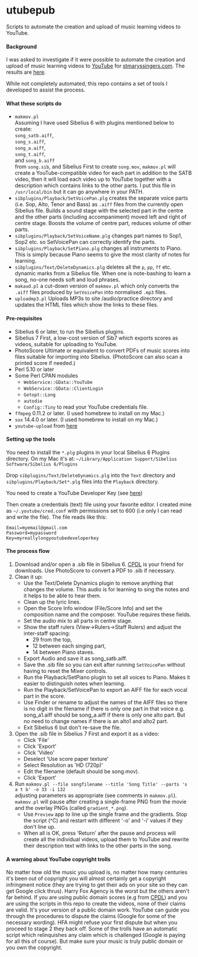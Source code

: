 # utubepub


Scripts to automate the creation and upload of music learning videos to YouTube.

#### Background

I was asked to investigate if it were possible to automate the creation and upload of music learning videos to [YouTube](youtube.com) for [stmaryssingers.com](stmaryssingers.com). The results are [here](http://www.youtube.com/user/StMSSyd).

While not completely automated, this repo contains a set of tools I developed to assist the process.

#### What these scripts do

* `makmov.pl`  
	Assuming I have used Sibelius 6 with plugins mentioned below to create:  
	`song_satb.aiff`,  
	`song_s.aiff`,  
	`song_a.aiff`,  
	`song_t.aiff`,  
	and `song_b.aiff`  
from `song.sib`, 
and Sibelius First to create `song.mov`,
`makmov.pl` will create a YouTube-compatible video for each part in addition to the
SATB video, then it will load each video up to YouTube together with a description
which contains links to the other parts. I put this file in `/usr/local/bin` but it can go anywhere in your PATH.
* `sibplugins/Playback/SetVoicePan.plg` creates the separate voice parts (i.e. Sop, Alto, Tenor and Bass) as `.aiff` files from the currently open Sibelius file. Builds a sound stage with the selected part in the centre and the other parts (including accompaniment) moved left and right of centre stage. Boosts the volume of centre part, reduces volume of other parts.
* `sibplugins/Playback/SetVoiceName.plg` changes part names to Sop1, Sop2 etc. so SetVoicePan can correctly identify the parts.
* `sibplugins/Playback/SetPiano.plg` changes all instruments to Piano. This is simply because Piano seems to give the most clarity of notes for learning.
* `sibplugins/Text/DeleteDynamics.plg` deletes all the `p`, `pp`, `ff` etc. dynamic marks from a Sibelius file. When one is note-bashing to learn a song, no-one needs soft and loud phrases.
* `makaud.pl` a cut-down version of `makmov.pl` which only converts the `.aiff` files produced by `SetVoicePan` into normalised `.mp3` files.
* `uploadmp3.pl` Uploads MP3s to site /audio/practice directory and updates the HTML files which show the links to these files.
 
#### Pre-requisites
* Sibelius 6 or later, to run the Sibelius plugins.
* Sibelius 7 First, a low-cost version of Sib7 which exports scores as videos, suitable for uploading to YouTube.
* PhotoScore Ultimate or equivalent to convert PDFs of music scores into files suitable for importing into Sibelius. (PhotoScore can also scan a printed score if needed.)
* Perl 5.10 or later
* Some Perl CPAN modules
	* `WebService::GData::YouTube`
	* `WebService::GData::ClientLogin`
	* `Getopt::Long`
	* `autodie`
	* `Config::Tiny` to read your YouTube credentials file.
* `ffmpeg` 0.11.2 or later. (I used homebrew to install on my Mac.)
* `sox` 14.4.0 or later. (I used homebrew to install on my Mac.)
* `youtube-upload` from [here](http://code.google.com/p/youtube-upload)

#### Setting up the tools
You need to install the `*.plg` plugins in your local Sibelius 6 Plugins directory. On my Mac it's at:
`~/Library/Application Support/Sibelius Software/Sibelius 6/Plugins`

Drop `sibplugins/Text/DeleteDynamics.plg` into the `Text` directory and `sibplugins/Playback/Set*.plg` files into the `Playback` directory.

You need to create a YouTube Developer Key (see [here](https://developers.google.com/youtube/2.0/developers_guide_protocol_uploading_videos))

Then create a credentials (text) file using your favorite editor. I created mine as `~/.youtube/cred.conf` with permissions set to 600 (i.e only I can read and write the file). The file reads like this:

	Email=myemail@gmail.com
	Password=mypassword
	Key=myreallylongyoutubedeveloperkey
	
#### The process flow
1. Download and/or open a .sib file in Sibelius 6. [CPDL](cpdl.org) is your friend for downloads. Use PhotoScore to convert a PDF to .sib if necessary.
2. Clean it up:
	* Use the Text/Delete Dynamics plugin to remove anything that changes the volume. This audio is for learning to sing the notes and it helps to be able to hear them.
	* Clean up the lyric lines.
	* Open the Score Info window (File/Score Info) and set the composition name and the composer. YouTube requires these fields.
	* Set the audio mix to all parts in centre stage.
	* Show the staff rulers (View-&gt;Rulers-&gt;Staff Rulers) and adjust the inter-staff spacing:
		* 29 from the top,
		* 12 between each singing part,
		* 14 between Piano staves.
	* Export Audio and save it as song_satb.aiff.
	* Save the .sib file so you can exit after running `SetVoicePan` without having to reset the Mixer controls.
	* Run the Playback/SetPiano plugin to set all voices to Piano. Makes it easier to distinguish notes when learning.
	* Run the Playback/SetVoicePan to export an AIFF file for each vocal part in the score.
	* Use Finder or rename to adjust the names of the AIFF files so there is no digit in the filename if there is only one part in that voice e.g. song_a1.aiff should be song_a.aiff if there is only one alto part. But no need to change names if there is an alto1 and alto2 part.
	* Exit Sibelius 6 but don't re-save the file.
3. Open the .sib file in Sibelius 7 First and export it as a video:
	* Click 'File'
	* Click 'Export'
	* Click 'Video'
	* Deselect 'Use score paper texture'
	* Select Resolution as 'HD (720p)'
	* Edit the filename (default should be song.mov).
	* Click 'Export'
4. Run `makmov.pl --file songfilename --title 'Song Title' --parts 's a t b' -o 33 -i 132`  
adjusting parameters as appropriate (see comments in `makmov.pl`). `makmov.pl` will pause after creating a single-frame PNG from the movie and the overlay PNGs (called `gradient_*.png`).
	* Use `Preview` app to line up the single frame and the gradients. Stop the script (^C) and restart with different '-o' and '-i' values if they don't line up.
	* When all is OK, press 'Return' after the pause and process will create all the individual videos, upload them to YouTube and rewrite their description text with links to the other parts in the song.

#### A warning about YouTube copyright trolls
No matter how old the music you upload is, no matter how many centuries it's been out of copyright you will almost certainly get a copyright infringment notice (they are trying to get their ads on your site so they can get Google click thrus). Harry Fox Agency is the worst but the others aren't far behind. If you are using public domain scores (e.g from [CPDL](cpdl.org)) and you are using the scripts in this repo to create the videos, none of their claims are valid. It's your version of a public domain work. YouTube can guide you through the procedures to dispute the claims (Google for some of the necessary wording). HFA might refuse your first dispute but when you proceed to stage 2 they back off. Some of the trolls have an automatic script which relinquishes any claim which is challenged (Google is paying for all this of course). But make sure your music is truly public domain or you own the copyright.






